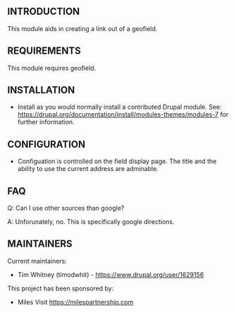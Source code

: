 INTRODUCTION
------------
This module aids in creating a link out of a geofield.

REQUIREMENTS
------------
This module requires geofield.


INSTALLATION
------------
 * Install as you would normally install a contributed Drupal module. See:
   https://drupal.org/documentation/install/modules-themes/modules-7
   for further information.


CONFIGURATION
-------------
 * Configuation is controlled on the field display page. The title and the ability
   to use the current address are adminable.


FAQ
---
Q: Can I use other sources than google?

A: Unforunately, no. This is specifically google directions.

MAINTAINERS
-----------
Current maintainers:
 * Tim Whitney (timodwhit) - https://www.drupal.org/user/1629156


This project has been sponsored by:
 * Miles
 Visit https://milespartnership.com
